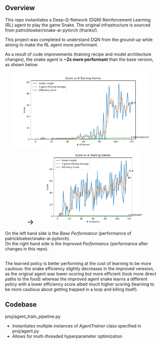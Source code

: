 ## Overview

This repo instantiates a Deep-Q-Network (DQN) Reinforcement Learning (RL) agent to play the game Snake. The original infrastructure is sourced from patrickloeber/snake-ai-pytorch (thanks!).

This project was completed to understand DQN from the ground-up while aiming to make the RL agent more performant.

As a result of code improvements (training recipe and model architecture changes), the snake agent is **~2x more performant** than the base version, as shown below.

<p align="center">
  <img src="./imgs/base_perf.png" alt="Image 1" height="250">
  <span style="font-size: 24px; margin: 0 20px;">&#8594;</span>
  <img src="./imgs/improved_perf.png" alt="Image 2" height="250">
</p>

On the left hand side is the *Base Performance* (performance of patrickloeber/snake-ai-pytorch).
<br>
On the right hand side is the *Improved Performance* (performance after changes in this repo).
<br><br>

The learned policy is better performing at the cost of learning to be more cautious: the snake efficiency slightly decreases in the improved veresion, as the original agent was lower-scoring but more efficient (took more direct paths to the food) whereas the improved agent snake learns a different policy with a lower efficiency score albeit much higher scoring (learning to be more cautious about getting trapped in a loop and killing itself).

## Codebase
proj/agent_train_pipeline.py
* Instantiates multiple instances of *AgentTrainer* class specified in proj/agent.py
* Allows for multi-threaded hyperparameter optimization


